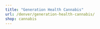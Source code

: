 ```yaml
---
title: "Generation Health Cannabis"
url: /denver/generation-health-cannabis/
shop: cannabis
---
```


